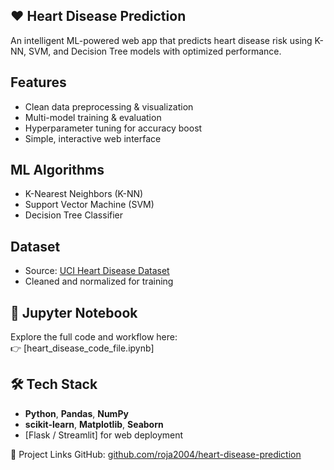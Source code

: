 ## ❤️ Heart Disease Prediction

An intelligent ML-powered web app that predicts heart disease risk using K-NN, SVM, and Decision Tree models with optimized performance.

## Features
- Clean data preprocessing & visualization  
- Multi-model training & evaluation  
- Hyperparameter tuning for accuracy boost  
- Simple, interactive web interface  


## ML Algorithms
-  K-Nearest Neighbors (K-NN)  
-  Support Vector Machine (SVM)  
-  Decision Tree Classifier  



## Dataset
- Source: [UCI Heart Disease Dataset](https://archive.ics.uci.edu/ml/datasets/heart+Disease)  
- Cleaned and normalized for training  

## 📓 Jupyter Notebook
Explore the full code and workflow here:  
👉 [heart_disease_code_file.ipynb]

## 🛠️ Tech Stack
- **Python**, **Pandas**, **NumPy**  
- **scikit-learn**, **Matplotlib**, **Seaborn**  
- [Flask / Streamlit] for web deployment  


 🔗 Project Links
 GitHub: [github.com/roja2004/heart-disease-prediction](https://github.com/roja2004/heart-disease-prediction)  



